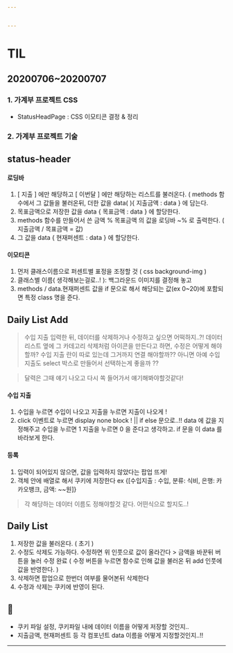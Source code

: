 ```yaml
---


---
```


<h1 id="til">TIL</h1>
<h2 id="section">20200706~20200707</h2>
<h3 id="가계부-프로젝트-css">1. 가계부 프로젝트 CSS</h3>
<ul>
<li>StatusHeadPage : CSS 이모티콘 결정 &amp; 정리</li>
</ul>

### 2. 가계부 프로젝트 기술

 ## status-header

#### 로딩바
1. [ 지출 ] 에만 해당하고 [ 이번달 ] 에만 해당하는 리스트를 불러온다. (  methods 함수에서 그 값들을 불러온뒤, 더한 값을 data( ){ 지출금액 : data } 에 담는다.
2. 목표금액으로 저장한 값을 data { 목표금액 : data } 에 할당한다.
3. methods 함수를 만들어서 쓴 금액 % 목표금액 의 값을 로딩바 ~% 로 출력한다. ( 지출금액 / 목표금액 = 값)
4. 그 값을 data { 현재퍼센트 : data } 에 할당한다.

#### 이모티콘
1. 먼저 클래스이름으로 퍼센트별 표정을 조정할 것 ( css background-img )
2. 클래스별 이름( 생각해보는걸로..! ): 백그라운드 이미지를 결정해 놓고
3. methods / data.현재퍼센트 값을 if 문으로 해서 해당되는 값(ex 0~20)에 포함되면 특정 class 명을 준다. 

## Daily List Add

>  수입 지출 입력한 뒤, 데이터를 삭제하거나 수정하고 싶으면 어떡하지..?! 데이터리스트 옆에 그 카데고리 삭제처럼 아이콘을 만든다고 하면, 수정은 어떻게 해야할까? 수입 지출 란이 따로 있는데 그거까지 연결 해야할까?? 아니면 아예 수입 지출도 select 박스로 만들어서 선택하는게 좋을까 ??

>  달력은 그때 얘기 나오고 다시 쏙 들어가서 얘기해봐야할것같다!

#### 수입 지출 
1. 수입을 누르면 수입이 나오고 지출을 누르면 지출이 나오게 !
2. click 이벤트로 누르면 display none block ! || if else 문으로..!! data 에 값을 지정해주고 수입을 누르면 1 지출을 누르면 0 을 준다고 생각하고. if 문을 이 data 를 바라보게 한다.

#### 등록
1. 입력이 되어있지 않으면, 값을 입력하지 않았다는 팝업 뜨게!
2. 객체 안에 배열로 해서 쿠키에 저장한다 ex {[수입지출 : 수입, 분류: 식비, 은행: 카카오뱅크, 금액: ~~원]}

> 각 해당하는 데이터 이름도 정해야할것 같다. 어떤식으로 할지도..!


## Daily List

1. 저장한 값을 불러온다. ( 초기 )
2. 수정도 삭제도 가능하다. 수정하면 위 인풋으로 값이 올라간다 > 금액을 바꾼뒤 버튼을 눌러 수정 완료
( 수정 버튼을 누르면 함수로 인해 값을 불러온 뒤 add 인풋에 값을 반영한다. )
3. 삭제하면 팝업으로 한번더 여부를 물어본뒤 삭제한다
4. 수정과 삭제는 쿠키에 반영이 된다.


## 📝
- 쿠키 파일 설정, 쿠키파일 내에 데이터 이름을 어떻게 저장할 것인지.. 
- 지출금액, 현재퍼센트 등 각 컴포넌트 data 이름을 어떻게 지정할것인지..!!

<hr>




